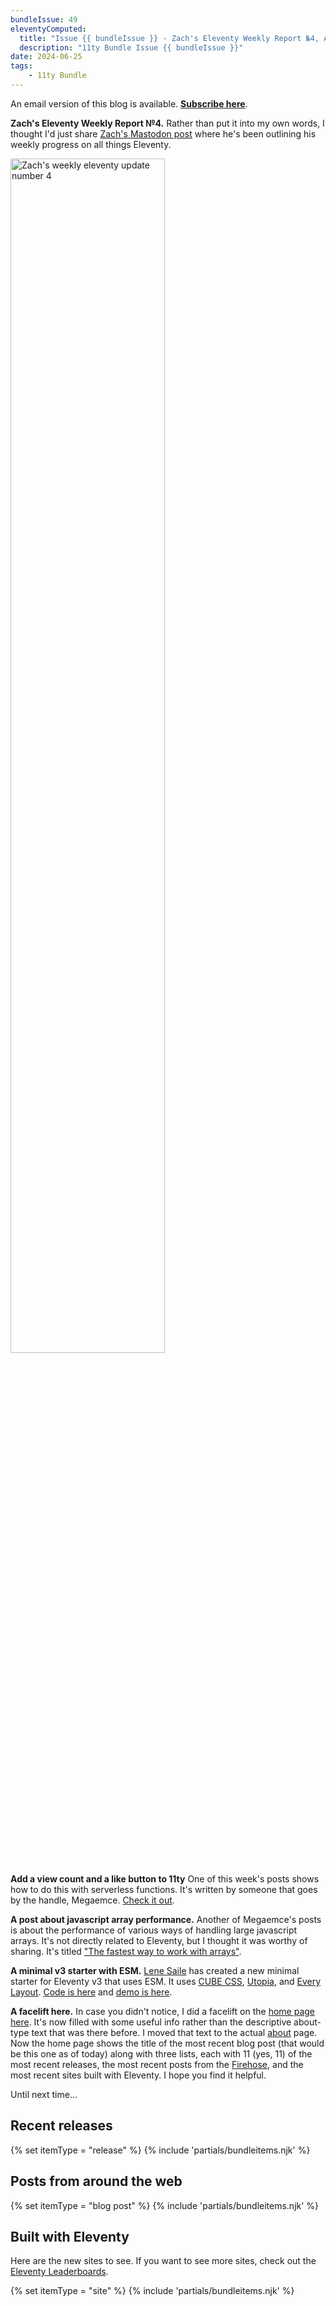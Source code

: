 ```yaml
---
bundleIssue: 49
eleventyComputed:
  title: "Issue {{ bundleIssue }} - Zach's Eleventy Weekly Report №4, Add a view count and a like button to 11ty, A post about javascript array performance, A minimal v3 starter with ESM, A facelift here...And 7 posts, 1 starter, and 3 sites to see"
  description: "11ty Bundle Issue {{ bundleIssue }}"
date: 2024-06-25
tags:
	- 11ty Bundle
---
```


An email version of this blog is available. **[Subscribe here](#newsletter-subscribe)**.

**Zach's Eleventy Weekly Report №4.** Rather than put it into my own words, I thought I'd just share [Zach's Mastodon post](https://fosstodon.org/@eleventy/112672038105630825) where he's been outlining his weekly progress on all things Eleventy.

<img src="/assets/img/zachs-eleventy-progress-4.jpg" alt="Zach's weekly eleventy update number 4" style="width: 70%; margin: 0 auto;">

**Add a view count and a like button to 11ty** One of this week's posts shows how to do this with serverless functions. It's written by someone that goes by the handle, Megaemce. [Check it out](https://annoyscript.vercel.app/posts/Adding%20view%20count%20and%20like%20button%20to%2011ty/).

**A post about javascript array performance.** Another of Megaemce's posts is about the performance of various ways of handling large javascript arrays. It's not directly related to Eleventy, but I thought it was worthy of sharing. It's titled ["The fastest way to work with arrays"](https://annoyscript.vercel.app/posts/The%20fastest%20way%20to%20work%20with%20arrays/).

**A minimal v3 starter with ESM.** [Lene Saile](https://www.lene.dev/) has created a new minimal starter for Eleventy v3 that uses ESM. It uses [CUBE CSS](https://cube.fyi/), [Utopia](https://utopia.fyi/), and [Every Layout](https://every-layout.dev/). [Code is here](https://github.com/madrilene/eleventy-esm-minimal) and [demo is here](https://eleventy-esm-minimal.netlify.app/).

**A facelift here.** In case you didn't notice, I did a facelift on the [home page here](/). It's now filled with some useful info rather than the descriptive about-type text that was there before. I moved that text to the actual [about](/about/) page. Now the home page shows the title of the most recent blog post (that would be this one as of today) along with three lists, each with 11 (yes, 11) of the most recent releases, the most recent posts from the [Firehose](/firehose/), and the most recent sites built with Eleventy. I hope you find it helpful.

Until next time...

## Recent releases

{% set itemType = "release" %}
{% include 'partials/bundleitems.njk' %}

## Posts from around the web

{% set itemType = "blog post" %}
{% include 'partials/bundleitems.njk' %}

## Built with Eleventy

Here are the new sites to see. If you want to see more sites, check out the [Eleventy Leaderboards](https://www.11ty.dev/speedlify/).

{% set itemType = "site" %}
{% include 'partials/bundleitems.njk' %}
